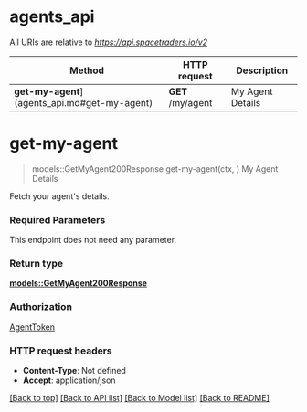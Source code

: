 # agents_api

All URIs are relative to *https://api.spacetraders.io/v2*

Method | HTTP request | Description
------------- | ------------- | -------------
**get-my-agent**](agents_api.md#get-my-agent) | **GET** /my/agent | My Agent Details


# **get-my-agent**
> models::GetMyAgent200Response get-my-agent(ctx, )
My Agent Details

Fetch your agent's details.

### Required Parameters
This endpoint does not need any parameter.

### Return type

[**models::GetMyAgent200Response**](get_my_agent_200_response.md)

### Authorization

[AgentToken](../README.md#AgentToken)

### HTTP request headers

 - **Content-Type**: Not defined
 - **Accept**: application/json

[[Back to top]](#) [[Back to API list]](../README.md#documentation-for-api-endpoints) [[Back to Model list]](../README.md#documentation-for-models) [[Back to README]](../README.md)

